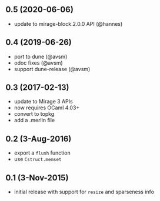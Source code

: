 ## 0.5 (2020-06-06)
- update to mirage-block.2.0.0 API (@hannes)

## 0.4 (2019-06-26)
- port to dune (@avsm)
- odoc fixes (@avsm)
- support dune-release (@avsm)

## 0.3 (2017-02-13)
- update to Mirage 3 APIs
- now requires OCaml 4.03+
- convert to topkg
- add a .merlin file

## 0.2 (3-Aug-2016)
- export a `flush` function
- use `Cstruct.memset`

## 0.1 (3-Nov-2015)
- initial release with support for `resize` and sparseness info
